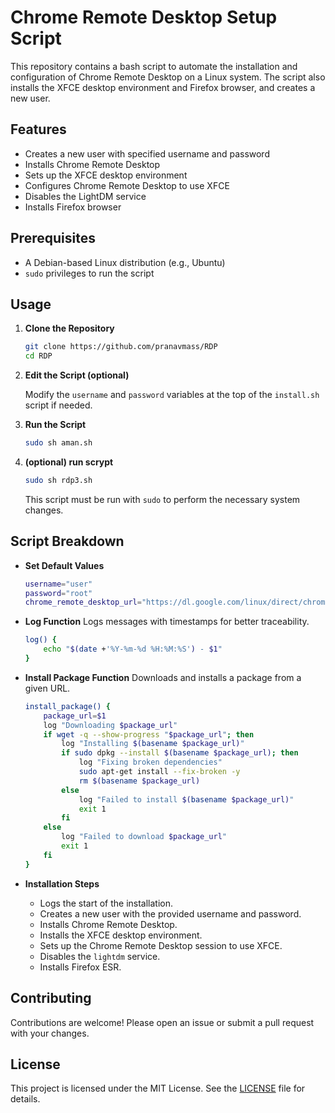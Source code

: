# Chrome Remote Desktop Setup Script

This repository contains a bash script to automate the installation and configuration of Chrome Remote Desktop on a Linux system. The script also installs the XFCE desktop environment and Firefox browser, and creates a new user.

## Features

- Creates a new user with specified username and password
- Installs Chrome Remote Desktop
- Sets up the XFCE desktop environment
- Configures Chrome Remote Desktop to use XFCE
- Disables the LightDM service
- Installs Firefox browser

## Prerequisites

- A Debian-based Linux distribution (e.g., Ubuntu)
- `sudo` privileges to run the script

## Usage

1. **Clone the Repository**

    ```bash
    git clone https://github.com/pranavmass/RDP
    cd RDP
    ```

2. **Edit the Script (optional)**

    Modify the `username` and `password` variables at the top of the `install.sh` script if needed.

3. **Run the Script**

    ```bash
    sudo sh aman.sh
    ```
4. **(optional) run scrypt**

   ```bash
   sudo sh rdp3.sh
   ```
   
    This script must be run with `sudo` to perform the necessary system changes.

## Script Breakdown

- **Set Default Values**
    ```bash
    username="user"
    password="root"
    chrome_remote_desktop_url="https://dl.google.com/linux/direct/chrome-remote-desktop_current_amd64.deb"
    ```

- **Log Function**
    Logs messages with timestamps for better traceability.
    ```bash
    log() {
        echo "$(date +'%Y-%m-%d %H:%M:%S') - $1"
    }
    ```

- **Install Package Function**
    Downloads and installs a package from a given URL.
    ```bash
    install_package() {
        package_url=$1
        log "Downloading $package_url"
        if wget -q --show-progress "$package_url"; then
            log "Installing $(basename $package_url)"
            if sudo dpkg --install $(basename $package_url); then
                log "Fixing broken dependencies"
                sudo apt-get install --fix-broken -y
                rm $(basename $package_url)
            else
                log "Failed to install $(basename $package_url)"
                exit 1
            fi
        else
            log "Failed to download $package_url"
            exit 1
        fi
    }
    ```

- **Installation Steps**
    - Logs the start of the installation.
    - Creates a new user with the provided username and password.
    - Installs Chrome Remote Desktop.
    - Installs the XFCE desktop environment.
    - Sets up the Chrome Remote Desktop session to use XFCE.
    - Disables the `lightdm` service.
    - Installs Firefox ESR.

## Contributing

Contributions are welcome! Please open an issue or submit a pull request with your changes.

## License

This project is licensed under the MIT License. See the [LICENSE](LICENSE) file for details.
